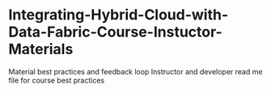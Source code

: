 # Integrating-Hybrid-Cloud-with-Data-Fabric-Course-Instuctor-Materials
Material best practices and feedback loop
Instructor and developer read me file for course best practices
